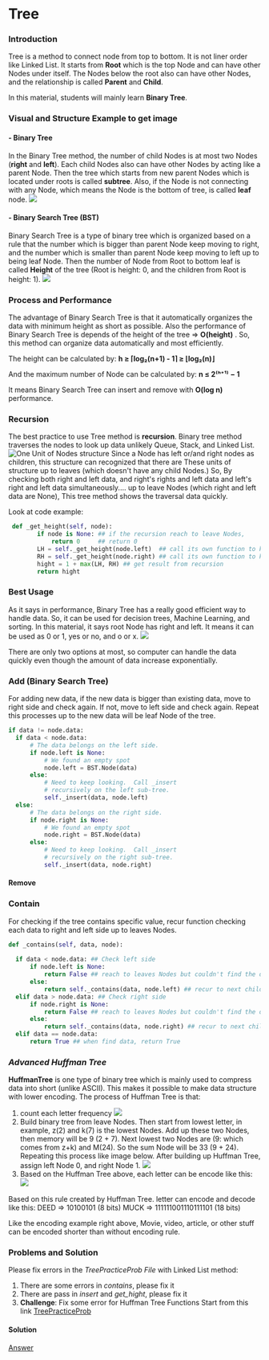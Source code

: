 # Tree

### Introduction
Tree is a method to connect node from top to bottom. It is not liner order like Linked List. It starts from  __Root__ which is the top Node and can have other Nodes under itself. The Nodes below the root also can have other Nodes, and the relationship is called __Parent__ and __Child__.

In this material, students will mainly learn __Binary Tree__.
### Visual and Structure Example to get image
#### - Binary Tree
In the Binary Tree method, the number of child Nodes is at most two Nodes (__right__ and __left__). Each child Nodes also can have other Nodes by acting like a parent Node. Then the tree which starts from new parent Nodes which is located under roots is called __subtree__. Also, if the Node is not connecting with any Node, which means the Node is the bottom of tree, is called __leaf__ node.
![](Assets/Tree/TreeExample.png)

#### - Binary Search Tree (BST)
Binary Search Tree is a type of binary tree which is organized based on a rule that the number which is bigger than parent Node keep moving to right, and the number which is smaller than parent Node keep moving to left up to being leaf Node.
Then the number of Node from Root to bottom leaf is called __Height__ of the tree (Root is height: 0, and the children from Root is height: 1).
![](Assets/Tree/BSTExample.png)
### Process and Performance
The advantage of Binary Search Tree is that it automatically organizes the data with minimum height as short as possible. Also the performance of Binary Search Tree is depends of the height of the tree => __O(height)__ . So, this method can organize data automatically and most efficiently. 

The height can be calculated by:
__h ≥ ⌈log₂(n+1) - 1⌉ ≥ ⌊log₂(n)⌋__

And the maximum number of Node can be calculated by:
__n ≤ 2⁽ʰ⁺¹⁾ − 1__

It means Binary Search Tree can insert and remove with __O(log n)__ performance.

### Recursion
The best practice to use Tree method is __recursion__. Binary tree method traverses the nodes to look up data unlikely Queue, Stack, and Linked List. 
![One Unit of Nodes structure](Assets/Tree/Unit.png)
Since a Node has left or/and right nodes as children, this structure can recognized that there are These units of structure up to leaves (which doesn't have any child Nodes.) So, By checking both right and left data, and right's rights and left data and left's right and left data simultaneously.... up to leave Nodes (which right and left data are None), This tree method shows the traversal data quickly.

Look at code example:
```python
 def _get_height(self, node):
        if node is None: ## if the recursion reach to leave Nodes,
            return 0     ## return 0
        LH = self._get_height(node.left)  ## call its own function to keep looking up left Nodes
        RH = self._get_height(node.right) ## call its own function to keep looking up right Nodes
        hight = 1 + max(LH, RH) ## get result from recursion
        return hight
```
### Best Usage
As it says in performance, Binary Tree has a really good efficient way to handle data. So, it can be used for decision trees, Machine Learning, and sorting. In this material, it says root Node has right and left. It means it can be used as 0 or 1, yes or no, and o or x. 
![](Assets/Tree/BestUsage.png)

There are only two options at most, so computer can handle the data quickly even though the amount of data increase exponentially.

### Add  (Binary Search Tree)
For adding new data, if the new data is bigger than existing data, move to right side and check again. If not, move to left side and check again. Repeat this processes up to the new data will be leaf Node of the tree.
```python
if data != node.data:
  if data < node.data:
      # The data belongs on the left side.
      if node.left is None:
          # We found an empty spot
          node.left = BST.Node(data)
      else:
          # Need to keep looking.  Call _insert
          # recursively on the left sub-tree.
          self._insert(data, node.left)
  else:
      # The data belongs on the right side.
      if node.right is None:
          # We found an empty spot
          node.right = BST.Node(data)
      else:
          # Need to keep looking.  Call _insert
          # recursively on the right sub-tree.
          self._insert(data, node.right)
```
#### Remove
### Contain
For checking if the tree contains specific value, recur function checking each data to right and left side up to leaves Nodes. 
```python
def _contains(self, data, node):
  
  if data < node.data: ## Check left side
      if node.left is None:
          return False ## reach to leaves Nodes but couldn't find the data
      else:
          return self._contains(data, node.left) ## recur to next children Nodes
  elif data > node.data: ## Check right side
      if node.right is None:
          return False ## reach to leaves Nodes but couldn't find the data
      else:
          return self._contains(data, node.right) ## recur to next children Nodes
  elif data == node.data:
      return True ## when find data, return True

```


### _Advanced Huffman Tree_
__HuffmanTree__ is one type of binary tree which is mainly used to compress data into short (unlike ASCII). This makes it possible to make data structure with lower encoding. 
The process of Huffman Tree is that:
1. count each letter frequency
![](Assets/Tree/HTFreqTable.png)
2. Build binary tree from leave Nodes. Then start from lowest letter, in example, z(2) and k(7) is the lowest Nodes. Add up these two Nodes, then memory will be 9 (2 + 7). Next lowest two Nodes are (9: which comes from z+k) and M(24). So the sum Node will be 33 (9 + 24). Repeating this process like image below.
After building up Huffman Tree, assign left Node 0, and right Node 1.
![](Assets/Tree/HuffmanTree.png)
3. Based on the Huffman Tree above, each letter can be encode like this:
![](Assets/Tree/HTencode.png)

Based on this rule created by Huffman Tree. letter can encode and decode like this:
DEED => 10100101 (8 bits)
MUCK => 111111001110111101 (18 bits)

Like the encoding example right above, Movie, video, article, or other stuff can be encoded shorter than without encoding rule.
### Problems and Solution
Please fix errors in the _TreePracticeProb File_ with Linked List method:
1. There are some errors in  _contains_, please fix it
2. There are pass  in _insert_ and _get_hight_, please fix it
3. __Challenge__: Fix some error for Huffman Tree Functions
Start from this link
[TreePracticeProb](Python/Tree/Problem.py)

#### Solution

[Answer](Python/Tree/Solution.py)